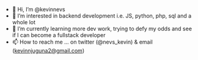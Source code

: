 - 👋 Hi, I’m @kevinnevs
- 👀 I’m interested in backend development i.e. JS, python, php, sql and a  whole lot
- 🌱 I’m currently learning more dev work, trying to defy my odds and see if I can become a fullstack developer
- 📫 How to reach me ... on twitter (@nevs_kevin) & email (kevinnjuguna2@gmail.com)


